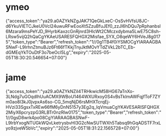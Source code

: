 # ymeo
 {"access_token":"ya29.a0AZYkNZgJAK71QeGkLxeC-OsSvHVfsU8JC-d6YkuVIETCJkeU0Vcl24uwuRFwEooXt5ZzuBfuJEf0_zzJI6hDQu7pRphanbsl6Mzara9msPeYJD_9HyrbKaxzcGnRjnrd3HlcWt2CMczxdybma5LwE75C8sh-LRsw5vijQ2hQaCgYKAeUSARESFQHGX2Misfae_SYX_O8qeWY6HVeJ8g0175","token_type":"Bearer","refresh_token":"1//0g1TB4f0iYSMOCgYIARAAGBASNwF-L9IrhnZtmuBJz6Ft66fTKkjTnyJktMOvYTdZVkL2bTC_Eb-dGMEqYkTOuDtF3o7beOcl5Lg","expiry":"2025-05-05T18:30:20.546654+07:00"}

# jame
 {"access_token":"ya29.a0AZYkNZiI4TRHkwicM58HG67aTnXo-3LNdg7uGOqdIhUuACMX9WBoU1464WXURxoy0S4vBsTklmAWFqjfToF7ZYm0ao8l3kJ0jvpxAs6so-CG_5mqNjD6rsMHXTcrqEj-HVzi33SgsxTxREw66fM6yDnN5157y3Eg2q_IqVmuaCgYKAVESARISFQHGX2MiyX6pcryzpG3RLBTr0nzRlw0175","token_type":"Bearer","refresh_token":"1//0gsD8wrk4po08CgYIARAAGBASNwF-L9IrbYxogNTUGkWQvLketrysbvHl3G2cNwSUTWXh5Tabsq9hGqADSTF7rxLyo9zjveW5bVc","expiry":"2025-05-05T18:31:22.1565728+07:00"}

